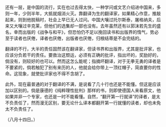 还有一层，是中国的流行，实在也过去得太快，一种学问或文艺介绍进中国来，多则一年，少则半年，大抵就烟消火灭。靠翻译为生的翻译家，如果精心作意，推敲起来，则到他脱稿时，社会上早已无人过问。中国大嚷过托尔斯泰，屠格纳夫，后来又大嚷过辛克莱，但他们的选集却一部也没有。去年虽然还有以郭沫若先生的盛名，幸而出版的《战争与和平》，但恐怕仍不足以挽回读书和出版界的惰气，势必至于读者也厌倦，译者也厌倦，出版者也厌倦，归根结蒂是不会完结的。

翻译的不行，大半的责任固然该在翻译家，但读书界和出版界，尤其是批评家，也应该分负若干的责任。要救治这颓运，必须有正确的批评，指出坏的，奖励好的，倘没有，则较好的也可以。然而这怎么能呢；指摘坏翻译，对于无拳无勇的译者是不要紧的，倘若触犯了别有来历的人，他就会给你带上一顶红帽子，简直要你的性命。这现象，就使批评家也不得不含胡了。

此外，现在最普通的对于翻译的不满，是说看了几十行也还是不能懂。但这是应该加以区别的。倘是康德的《纯粹理性批判》那样的书，则即使德国人来看原文，他如果并非一个专家，也还是一时不能看懂。自然，“翻开第一行就译”的译者，是太不负责任了，然而漫无区别，要无论什么译本都翻开第一行就懂的读者，却也未免太不负责任了。

  

（八月十四日。）